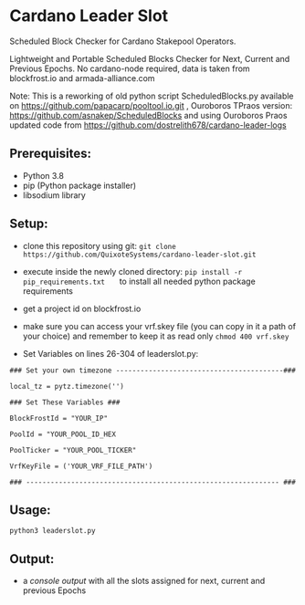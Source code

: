 # Cardano Leader Slot
Scheduled Block Checker for Cardano Stakepool Operators.

Lightweight and Portable Scheduled Blocks Checker for Next, Current and Previous Epochs.
No cardano-node required, data is taken from blockfrost.io and armada-alliance.com

Note: This is a reworking of old python script ScheduledBlocks.py 
available on https://github.com/papacarp/pooltool.io.git , Ouroboros TPraos version: https://github.com/asnakep/ScheduledBlocks and using Ouroboros Praos updated code from https://github.com/dostrelith678/cardano-leader-logs


## Prerequisites:
- Python 3.8
- pip (Python package installer)
- libsodium library

## Setup:
- clone this repository using git: ``` git clone https://github.com/QuixoteSystems/cardano-leader-slot.git ```
- execute inside the newly cloned directory: ```pip install -r pip_requirements.txt   ```  to install all needed python package requirements
- get a project id on blockfrost.io
- make sure you can access your vrf.skey file (you can copy in it a path of your choice) and remember to keep it as read only ``` chmod 400 vrf.skey ```

- Set Variables on lines 26-304 of leaderslot.py:
```
### Set your own timezone -----------------------------------------###

local_tz = pytz.timezone('')

### Set These Variables ###

BlockFrostId = "YOUR_IP"

PoolId = "YOUR_POOL_ID_HEX

PoolTicker = "YOUR_POOL_TICKER"

VrfKeyFile = ('YOUR_VRF_FILE_PATH')

### -------------------------------------------------------------- ###
```

## Usage:
``` python3 leaderslot.py ```

## Output: 
- a *console output* with all the slots assigned for next, current and previous Epochs
